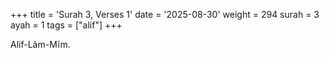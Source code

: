 +++
title = 'Surah 3, Verses 1'
date = '2025-08-30'
weight = 294
surah = 3
ayah = 1
tags = ["alif"]
+++

Alif-Lãm-Mĩm.